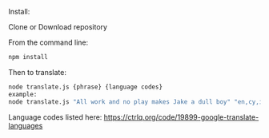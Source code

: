 Install:

Clone or Download repository

From the command line:
```bash
npm install 
```

Then to translate:
```bash
node translate.js {phrase} {language codes}
example:
node translate.js "All work and no play makes Jake a dull boy" "en,cy,it,ja,fr,en"
```


Language codes listed here:
https://ctrlq.org/code/19899-google-translate-languages
